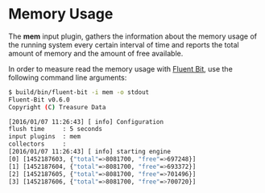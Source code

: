 # Memory Usage

The __mem__ input plugin, gathers the information about the memory usage of the running system every certain interval of time and reports the total amount of memory and the amount of free available.

In order to measure read the memory usage with [Fluent Bit](http://fluentbit.io), use the  following command line arguments:

```bash
$ build/bin/fluent-bit -i mem -o stdout
Fluent-Bit v0.6.0
Copyright (C) Treasure Data

[2016/01/07 11:26:43] [ info] Configuration
flush time     : 5 seconds
input plugins  : mem
collectors     :
[2016/01/07 11:26:43] [ info] starting engine
[0] [1452187603, {"total"=>8081700, "free"=>697248}]
[1] [1452187604, {"total"=>8081700, "free"=>693372}]
[2] [1452187605, {"total"=>8081700, "free"=>701496}]
[3] [1452187606, {"total"=>8081700, "free"=>700720}]
```
